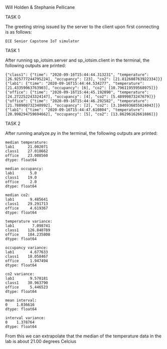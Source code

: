 Will Holden & Stephanie Pellicane 

TASK 0

The greeting string issued by the server to the client upon first connecting is as follows:

	ECE Senior Capstone IoT simulator




TASK 1

After running sp_iotsim.server and sp_iotsim.client in the terminal, the following outputs are printed:

	{"class1": {"time": "2020-09-16T15:44:44.313231", "temperature": [26.925777244795224], "occupancy": [23], "co2": [21.812608763922334]}}
	{"lab1": {"time": "2020-09-16T15:44:44.534277", "temperature": [21.43359063763903], "occupancy": [6], "co2": [10.796119559568975]}}
	{"office": {"time": "2020-09-16T15:44:45.192890", "temperature": [24.272252243324147], "occupancy": [4], "co2": [5.48999873247679]}}
	{"office": {"time": "2020-09-16T15:44:46.292582", "temperature": [21.788908732340992], "occupancy": [2], "co2": [3.1046936855824043]}}
	{"lab1": {"time": "2020-09-16T15:44:47.610804", "temperature": [20.998294759694662], "occupancy": [5], "co2": [13.86296162661886]}}



TASK 2

After running analyze.py in the terminal, the following outputs are printed:

	median temperature: 
	lab1      21.002071
	class1    27.018662
	office    23.008560
	dtype: float64 

	median occupancy: 
	lab1       5.0
	class1    19.0
	office     2.0
	dtype: float64 

	median co2: 
	lab1       9.485641
	class1    29.291713
	office     4.619367
	dtype: float64 

	temperature variance: 
	lab1        7.098741
	class1    126.840789
	office    184.235808
	dtype: float64 

	occupancy variance: 
	lab1       4.677633
	class1    18.058467
	office     1.947494
	dtype: float64 

	co2 variance: 
	lab1       9.578181
	class1    30.963790
	office     5.446523
	dtype: float64 

	mean interval: 
	0    1.036616
	dtype: float64 

	interval variance: 
	0    1.378764
	dtype: float64 

From this we can extrapolate that the median of the temperature data in the lab is about 21.00 degrees Celcius 

